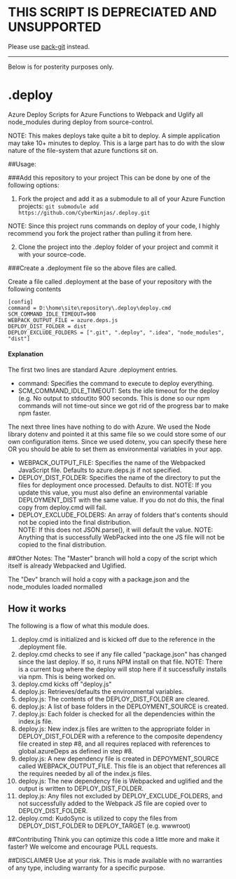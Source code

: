 


# THIS SCRIPT IS DEPRECIATED AND UNSUPPORTED

Please use [pack-git](https://github.com/securityvoid/pack-git) instead. 







------------------------------------------------

Below is for posterity purposes only.


# .deploy
Azure Deploy Scripts for Azure Functions to Webpack and Uglify all node_modules during deploy from source-control.

NOTE: This makes deploys take quite a bit to deploy. A simple application may take 10+ minutes to deploy. This is a large part has to do with the slow nature of the file-system that azure functions sit on.

##Usage:

###Add this repository to your project
This can be done by one of the following options:

1. Fork the project and add it as a submodule to all of your Azure Function projects:
```git submodule add https://github.com/CyberNinjas/.deploy.git```

NOTE: Since this project runs commands on deploy of your code, I highly recommend you fork the project rather than pulling it from here. 

2. Clone the project into the .deploy folder of your project and commit it with your source-code.

###Create a .deployment file so the above files are called.

Create a file called .deployment at the base of your repository with the following contents
```
[config]
command = D:\home\site\repository\.deploy\deploy.cmd
SCM_COMMAND_IDLE_TIMEOUT=900
WEBPACK_OUTPUT_FILE = azure.deps.js
DEPLOY_DIST_FOLDER = dist
DEPLOY_EXCLUDE_FOLDERS = [".git", ".deploy", ".idea", "node_modules", "dist"]
```
#### Explanation

The first two lines are standard Azure .deployment entries.
* command: Specifies the command to execute to deploy everything.
* SCM_COMMAND_IDLE_TIMEOUT: Sets the idle timeout for the deploy (e.g. No output to stdout)to 900 seconds. This is done so our npm commands will not time-out since we got rid of the progress bar to make npm faster.

The next three lines have nothing to do with Azure. We used the Node library dotenv and pointed it at this same file so we could store some of our own configuration items. Since we used dotenv, you can specify these here OR you should be able to set them as environmental variables in your app.
* WEBPACK_OUTPUT_FILE: Specifies the name of the Webpacked JavaScript file. Defaults to azure.deps.js if not specified.
* DEPLOY_DIST_FOLDER: Specifies the name of the directory to put the files for deployment once processed. Defaults to dist.
NOTE: If you update this value, you must also define an environmental variable DEPLOYMENT_DIST with the same value. If you do not do this, the final copy from deploy.cmd will fail. 
* DEPLOY_EXCLUDE_FOLDERS: An array of folders that's contents should not be copied into the final distribution.   
NOTE: If this does not JSON.parse(), it will default the value.
NOTE: Anything that is successfully WebPacked into the one JS file will not be copied to the final distribution.


##Other Notes:
The "Master" branch will hold a copy of the script which itself is already Webpacked and Uglified.

The "Dev" branch will hold a copy with a package.json and the node_modules loaded normalled

## How it works
The following is a flow of what this module does.
1. deploy.cmd is initialized and is kicked off due to the reference in the .deployment file.
2. deploy.cmd checks to see if any file called "package.json" has changed since the last deploy. If so, it runs NPM install on that file.
NOTE: There is a current bug where the deploy will stop here if it successfully installs via npm. This is being worked on.
2. deploy.cmd kicks off "deploy.js"
3. deploy.js: Retrieves/defaults the environmental variables.
4. deploy.js: The contents of the DEPLOY_DIST_FOLDER are cleared.
5. deploy.js: A list of base folders in the DEPLOYMENT_SOURCE is created.
6. deploy.js: Each folder is checked for all the dependencies within the index.js file.
7. deploy.js: New index.js files are written to the appropriate folder in DEPLOY_DIST_FOLDER with a reference to the composite dependency file created in step #8, and all requires replaced with references to global.azureDeps as defined in step #8. 
8. deploy.js: A new dependency file is created in DEPOYMENT_SOURCE called WEBPACK_OUTPUT_FILE. This file is an object that references all the requires needed by all of the index.js files.
9. deploy.js: The new dependency file is Webpacked and uglified and the output is written to DEPLOY_DIST_FOLDER.
10. deploy.js: Any files not excluded by DEPLOY_EXCLUDE_FOLDERS, and not successfully added to the Webpack JS file are copied over to DEPLOY_DIST_FOLDER.
11. deploy.cmd: KudoSync is utilized to copy the files from DEPLOY_DIST_FOLDER to DEPLOY_TARGET (e.g. wwwroot)


##Contributing
Think you can optimize this code a little more and make it faster? We welcome and encourage PULL requests.

##DISCLAIMER
Use at your risk. This is made available with no warranties of any type, including warranty for a specific purpose.






